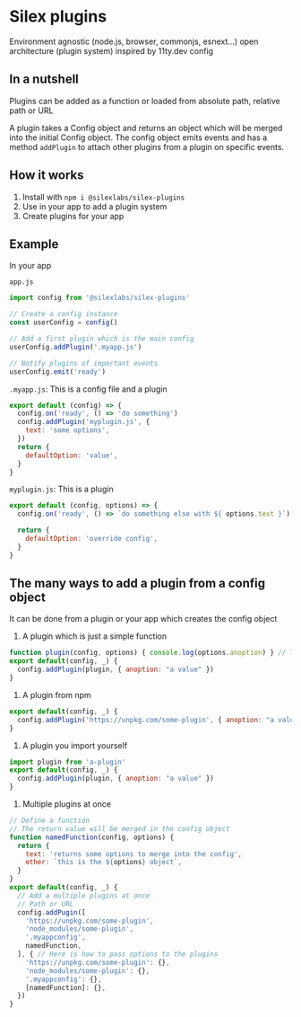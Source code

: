 # Silex plugins

Environment agnostic (node.js, browser, commonjs, esnext...) open architecture (plugin system) inspired by 11ty.dev config

## In a nutshell

Plugins can be added as a function or loaded from absolute path, relative path or URL

A plugin takes a Config object and returns an object which will be merged into the initial Config object. The config object emits events and has a method `addPlugin` to attach other plugins from a plugin on specific events.

## How it works

1. Install with `npm i @silexlabs/silex-plugins`
1. Use in your app to add a plugin system
1. Create plugins for your app

## Example

In your app

`app.js`
```js
import config from '@silexlabs/silex-plugins'

// Create a config instance
const userConfig = config()

// Add a first plugin which is the main config
userConfig.addPlugin('.myapp.js')

// Notify plugins of important events
userConfig.emit('ready')
```

`.myapp.js`: This is a config file and a plugin
```js
export default (config) => {
  config.on('ready', () => 'do something')
  config.addPlugin('myplugin.js', {
    text: 'some options',
  })
  return {
    defaultOption: 'value',
  }
}
```
`myplugin.js`: This is a plugin
```js
export default (config, options) => {
  config.on('ready', () => `do something else with ${ options.text }`)

  return {
    defaultOption: 'override config',
  }
}
```

## The many ways to add a plugin from a config object

It can be done from a plugin or your app which creates the config object

1. A plugin which is just a simple function
  ```js
  function plugin(config, options) { console.log(options.anoption) } // This will log "a value"
  export default(config, _) {
    config.addPlugin(plugin, { anoption: "a value" })
  }
  ```
1. A plugin from npm
  ```js
  export default(config, _) {
    config.addPlugin('https://unpkg.com/some-plugin', { anoption: "a value" })
  }
  ```
1. A plugin you import yourself
  ```js
  import plugin from 'a-plugin'
  export default(config, _) {
    config.addPlugin(plugin, { anoption: "a value" })
  }
  ```
1. Multiple plugins at once
  ```js
  // Define a function
  // The return value will be merged in the config object
  function namedFunction(config, options) {
    return {
      text: 'returns some options to merge into the config',
      other: `this is the ${options} object`,
    }
  }
  export default(config, _) {
    // Add a multiple plugins at once
    // Path or URL
    config.addPugin([
      'https://unpkg.com/some-plugin',
      'node_modules/some-plugin',
      '.myappconfig',
      namedFunction,
    ], { // Here is how to pass options to the plugins
      'https://unpkg.com/some-plugin': {},
      'node_modules/some-plugin': {},
      '.myappconfig': {},
      [namedFunction]: {},
    })
  }
  ```
